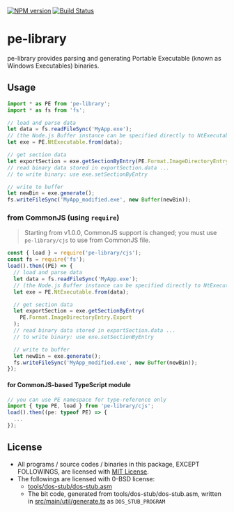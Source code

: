 [![NPM version](https://badge.fury.io/js/pe-library.svg)](https://www.npmjs.com/package/pe-library)
[![Build Status](https://github.com/jet2jet/pe-library-js/actions/workflows/main-ci.yml/badge.svg)](https://github.com/jet2jet/pe-library-js)

# pe-library

pe-library provides parsing and generating Portable Executable (known as Windows Executables) binaries.

## Usage

```js
import * as PE from 'pe-library';
import * as fs from 'fs';

// load and parse data
let data = fs.readFileSync('MyApp.exe');
// (the Node.js Buffer instance can be specified directly to NtExecutable.from)
let exe = PE.NtExecutable.from(data);

// get section data
let exportSection = exe.getSectionByEntry(PE.Format.ImageDirectoryEntry.Export);
// read binary data stored in exportSection.data ...
// to write binary: use exe.setSectionByEntry

// write to buffer
let newBin = exe.generate();
fs.writeFileSync('MyApp_modified.exe', new Buffer(newBin));
```

### from CommonJS (using `require`)

> Starting from v1.0.0, CommonJS support is changed; you must use `pe-library/cjs` to use from CommonJS file.

```js
const { load } = require('pe-library/cjs');
const fs = require('fs');
load().then((PE) => {
  // load and parse data
  let data = fs.readFileSync('MyApp.exe');
  // (the Node.js Buffer instance can be specified directly to NtExecutable.from)
  let exe = PE.NtExecutable.from(data);

  // get section data
  let exportSection = exe.getSectionByEntry(
    PE.Format.ImageDirectoryEntry.Export
  );
  // read binary data stored in exportSection.data ...
  // to write binary: use exe.setSectionByEntry

  // write to buffer
  let newBin = exe.generate();
  fs.writeFileSync('MyApp_modified.exe', new Buffer(newBin));
});
```

#### for CommonJS-based TypeScript module

```ts
// you can use PE namespace for type-reference only
import { type PE, load } from 'pe-library/cjs';
load().then((pe: typeof PE) => {
  ...
});
```

## License

- All programs / source codes / binaries in this package, EXCEPT FOLLOWINGS, are licensed with [MIT License](./LICENSE).
- The followings are licensed with 0-BSD license:
  - [tools/dos-stub/dos-stub.asm](./tools/dos-stub/dos-stub.asm)
  - The bit code, generated from tools/dos-stub/dos-stub.asm, written in [src/main/util/generate.ts](./src/main/util/generate.ts) as `DOS_STUB_PROGRAM`
